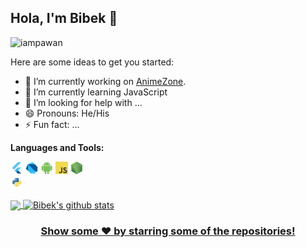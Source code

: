 ## Hola, I'm Bibek 👋

<p align="left"> <img src="https://komarev.com/ghpvc/?username=spyderbibek&label=Views&color=blue&style=plastic" alt="iampawan" /> </p>

Here are some ideas to get you started:

- 🔭 I’m currently working on [AnimeZone](http://animezone.info/).
- 🌱 I’m currently learning JavaScript
- 🤔 I’m looking for help with ...
- 😄 Pronouns: He/His
- ⚡ Fun fact: ...

**Languages and Tools:**  

<code><img height="20" src="https://raw.githubusercontent.com/github/explore/80688e429a7d4ef2fca1e82350fe8e3517d3494d/topics/flutter/flutter.png"></code>
<code><img height="20" src="https://raw.githubusercontent.com/github/explore/80688e429a7d4ef2fca1e82350fe8e3517d3494d/topics/dart/dart.png"></code>
<code><img height="20" src="https://raw.githubusercontent.com/github/explore/80688e429a7d4ef2fca1e82350fe8e3517d3494d/topics/android/android.png"></code>
<code><img height="20" src="https://raw.githubusercontent.com/github/explore/80688e429a7d4ef2fca1e82350fe8e3517d3494d/topics/javascript/javascript.png"></code>
<code><img height="20" src="https://raw.githubusercontent.com/github/explore/80688e429a7d4ef2fca1e82350fe8e3517d3494d/topics/nodejs/nodejs.png"></code>  
<code><img height="20" src="https://raw.githubusercontent.com/github/explore/80688e429a7d4ef2fca1e82350fe8e3517d3494d/topics/python/python.png"></code> 

<a href="https://github.com/iampawan">
  <img align="center" src="https://github-readme-stats.vercel.app/api/top-langs/?username=spyderbibek&theme=light&hide_langs_below=1" />
</a>
<a href="https://github.com/iampawan">
 <img align="center" src="https://github-readme-stats.vercel.app/api?username=spyderbibek&show_icons=true&theme=light&line_height=27" alt="Bibek's github stats"/>
  
<div align="center">

### Show some ❤️ by starring some of the repositories!

</div>

